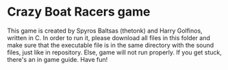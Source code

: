 # Crazy Boat Racers game

This game is created by Spyros Baltsas (thetonk) and Harry Golfinos, written in C. In order to run it, please download all files in this folder and
make sure that the executable file is in the same directory with the sound files, just like in repository. Else, game will not run properly. If you get stuck, there's an
in game guide. Have fun!
